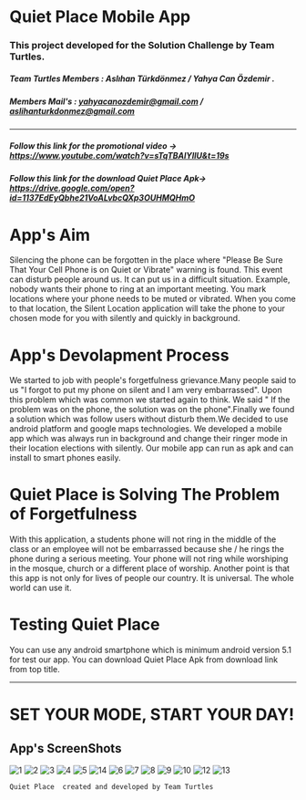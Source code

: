 # Quiet Place Mobile App

### This project developed for the Solution Challenge by Team Turtles.
##### Team Turtles Members : Aslıhan Türkdönmez / Yahya Can Özdemir .
##### Members Mail's : yahyacanozdemir@gmail.com / aslihanturkdonmez@gmail.com
-------------------------------
##### Follow this link for the promotional video -> https://www.youtube.com/watch?v=sTqTBAlYllU&t=19s
##### Follow this link for the download Quiet Place Apk-> https://drive.google.com/open?id=1137EdEyQbhe21VoALvbcQXp3OUHMQHmO

# App's Aim 
Silencing the phone can be forgotten in the place where "Please Be Sure That Your Cell Phone is on Quiet or Vibrate" warning is found. This event can disturb people around us. It can put us in a difficult situation. Example, nobody wants their phone to ring at an important meeting. You mark locations where your phone needs to be muted or vibrated. When you come to that location, the Silent Location application will take the phone to your chosen mode for you with silently and quickly in background.

# App's Devolapment Process
We started to job with people's forgetfulness grievance.Many people said to us "I forgot to put my phone on silent and I am very embarrassed". Upon this problem which was common we started again to think. We said "
If the problem was on the phone, the solution was on the phone".Finally we found a solution which was follow users 
without disturb them.We decided to use android platform and google maps technologies. We developed a mobile app which was always run in background and change their ringer mode in their location elections with silently. Our mobile app can run as apk and can install to smart phones easily.

# Quiet Place is Solving The Problem of Forgetfulness
With this application, a students phone will not ring in the middle of the class or an employee will not be embarrassed because she / he rings the phone during a serious meeting. Your phone will not ring while worshiping in the mosque, church or a different place of worship. Another point is that this app is not only for lives of people our country. It is universal. The whole world can use it.

# Testing Quiet Place
You can use any android smartphone which is minimum android version 5.1 for test our app. You can download Quiet Place Apk from download link from top title.

-------------------------------
# SET YOUR MODE, START YOUR DAY!

## App's ScreenShots

![1](https://user-images.githubusercontent.com/43846778/80542743-44d3b600-89b6-11ea-885b-43fe0491f942.png)
![2](https://user-images.githubusercontent.com/43846778/80542747-47cea680-89b6-11ea-87d4-ff080a5ea0ac.png)
![3](https://user-images.githubusercontent.com/43846778/80542760-4c935a80-89b6-11ea-9329-7b75387b9ee1.png)
![4](https://user-images.githubusercontent.com/43846778/80542771-51580e80-89b6-11ea-9c09-228acb11d04a.png)
![5](https://user-images.githubusercontent.com/43846778/80542772-51f0a500-89b6-11ea-93b1-9983bd1c1ff7.png)
![14](https://user-images.githubusercontent.com/43846778/80542724-3be2e480-89b6-11ea-9fc7-d05cdae2ee55.png)
![6](https://user-images.githubusercontent.com/43846778/80542791-59b04980-89b6-11ea-9928-7af458cf6cd4.png)
![7](https://user-images.githubusercontent.com/43846778/80542802-60d75780-89b6-11ea-9806-c138cd7d083a.png)
![8](https://user-images.githubusercontent.com/43846778/80542808-6339b180-89b6-11ea-8899-399a2133359a.png)
![9](https://user-images.githubusercontent.com/43846778/80542833-69c82900-89b6-11ea-8605-5005d1234cab.png)
![10](https://user-images.githubusercontent.com/43846778/80542841-6cc31980-89b6-11ea-9eb5-cba55dd26bee.png)
![12](https://user-images.githubusercontent.com/43846778/80542855-7482be00-89b6-11ea-83bd-77c7528e1f9c.png)
![13](https://user-images.githubusercontent.com/43846778/80542867-7a789f00-89b6-11ea-89c3-2131acd0d554.png)

    Quiet Place  created and developed by Team Turtles 
